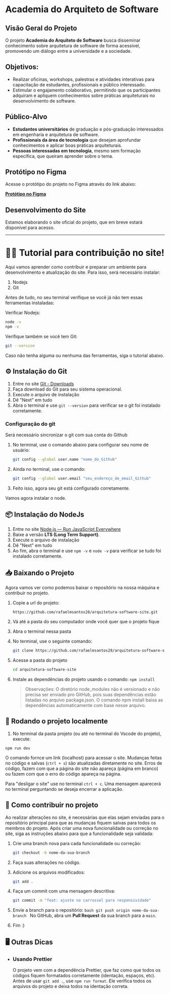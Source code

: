 # Academia do Arquiteto de Software

## Visão Geral do Projeto

O projeto **Academia do Arquiteto de Software** busca disseminar conhecimento sobre arquitetura de software de forma acessível, promovendo um diálogo entre a universidade e a sociedade.

## Objetivos:

- Realizar oficinas, workshops, palestras e atividades interativas para capacitação de estudantes, profissionais e público interessado.
- Estimular o engajamento colaborativo, permitindo que os participantes adquiram e apliquem conhecimentos sobre práticas arquiteturais no desenvolvimento de software.

## Público-Alvo

- **Estudantes universitários** de graduação e pós-graduação interessados em engenharia e arquitetura de software.
- **Profissionais da área de tecnologia** que desejam aprofundar conhecimentos e aplicar boas práticas arquiteturais.
- **Pessoas interessadas em tecnologia**, mesmo sem formação específica, que queiram aprender sobre o tema.

## Protótipo no Figma

Acesse o protótipo do projeto no Figma através do link abaixo:

[**Protótipo no Figma**](https://www.figma.com/proto/7irYUNVOZqJdbMpW0eJt0y/Projeto-ES?page-id=1%3A6&node-id=234-84&viewport=1179%2C138%2C0.17&t=8XkhTGQrYtGUlc3l-1&scaling=scale-down&content-scaling=fixed&starting-point-node-id=234%3A84)

## Desenvolvimento do Site

Estamos elaborando o site oficial do projeto, que em breve estará disponível para acesso.

---

# 👨‍💻 Tutorial para contribuição no site!

Aqui vamos aprender como contribuir e preparar um ambiente para desenvolvimento e atualização do site. Para isso, será necessário instalar:

1. Nodejs
2. Git

Antes de tudo, no seu terminal verifique se você já não tem essas ferramentas instaladas:

Verificar Nodejs:

```bash
node -v
npm -v
```

Verifique também se você tem Git:

```bash
git --version
```

Caso não tenha alguma ou nenhuma das ferramentas, siga o tutorial abaixo.

## ⚙️ Instalação do Git

1. Entre no site [Git - Downloads](https://git-scm.com/downloads)
2. Faça download do Git para seu sistema operacional.
3. Execute o arquivo de instalação
4. Dê "Next" em tudo
5. Abra o terminal e use `git --version` para verificar se o git foi instalado corretamente.

### Configuração do git

Será necessário sincronizar o git com sua conta do Github

1. No terminal, use o comando abaixo para configurar seu nome de usuário:
   ```bash
   git config --global user.name "nome_do_Github"
   ```
2. Ainda no terminal, use o comando:
   ```bash
   git config --global user.email "seu_endereço_de_email_Github"
   ```
3. Feito isso, agora seu git está configurado corretamente.

Vamos agora instalar o node.

## 📦 Instalação do NodeJs

1. Entre no site [Node.js — Run JavaScript Everywhere](https://nodejs.org/en)
2. Baixe a versão **LTS (Long Term Support)**.
3. Execute o arquivo de instalação
4. Dê "Next" em tudo
5. Ao fim, abra o terminal e use `npm -v` e `node -v` para verificar se tudo foi instalado corretamente.

## 📥 Baixando o Projeto

Agora vamos ver como podemos baixar o repositório na nossa máquina e contribuir no projeto.

1. Copie a url do projeto:

   ```
   https://github.com/rafaelmsantos28/arquitetura-software-site.git
   ```

2. Vá até a pasta do seu computador onde você quer que o projeto fique
3. Abra o terminal nessa pasta
4. No terminal, use o seguinte comando:
   ```bash
   git clone https://github.com/rafaelmsantos28/arquitetura-software-site.git
   ```
5. Acesse a pasta do projeto
   ```bash
   cd arquitetura-software-site
   ```
6. Instale as dependências do projeto usando o comando:
   `
	npm install
	`
   > Observações: O diretório node_modules não é versionado e não precisa ser enviado pro GitHub, pois suas dependências estão listadas no arquivo package.json. O comando npm install baixa as dependências automaticamente com base nesse arquivo.

## 🚀 Rodando o projeto localmente

1. No terminal da pasta projeto (ou até no terminal do Vscode do projeto), execute:

```
npm run dev
```

O comando fornce um link (localhost) para acessar o site. Mudanças feitas no código e salvas (`ctrl + s`) são atualizadas diretamente no site. Erros de código, fazem com que a página do site não apareça (página em branco) ou fazem com que o erro do código apareça na página.

Para "desligar o site" use no terminal `ctrl + c`. Uma mensagem aparecerá no terminal perguntando se deseja encerrar a aplicação.

## 📝 Como contribuir no projeto

Ao realizar alterações no site, é necessárias que elas sejam enviadas para o repositório principal para que as mudanças fiquem salvas para todos os membros do projeto. Após criar uma nova funcionalidade ou correção no site, siga as instruções abaixo para que a funcionalidade seja validada:

1. Crie uma branch nova para cada funcionalidade ou correção:

   ```bash
   git checkout -b nome-da-sua-branch
   ```

2. Faça suas alterações no código.
3. Adicione os arquivos modificados:

   ```bash
   git add .
   ```

4. Faça um commit com uma mensagem descritiva:
   ```bash
   git commit -m "feat: ajuste no carrossel para responsividade"
   ```
5. Envie a branch para o repositório:
   `bash
	git push origin nome-da-sua-branch
	`
   No GitHub, abra um **Pull Request** da sua branch para a `main`.

6. Fim :)

## 🖥️ Outras Dicas

- ### Usando Prettier
  O projeto vem com a dependência Prettier, que faz como que todos os códigos fiquem formatados corretamente (identação, espaços, etc).
  Antes de usar `git add .`, use `npm run format`. Ele verifica todos os arquivos do projeto e deixa todos na identação correta.
